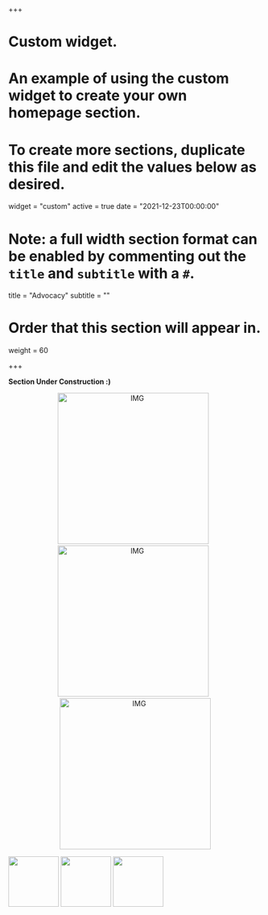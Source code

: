 +++
# Custom widget.
# An example of using the custom widget to create your own homepage section.
# To create more sections, duplicate this file and edit the values below as desired.
widget = "custom"
active = true
date = "2021-12-23T00:00:00"

# Note: a full width section format can be enabled by commenting out the `title` and `subtitle` with a `#`.
title = "Advocacy"
subtitle = ""

# Order that this section will appear in.
weight = 60

+++

<b>Section Under Construction :)</b>

<p align="center">
  <img alt="IMG" src="https://i.imgur.com/SkLqnec.jpg" width=300>
&nbsp;
  <img alt="IMG" src="https://i.imgur.com/MP2eTsx.jpg" width=300>
&nbsp;
  <img alt="IMG" src="https://i.imgur.com/zvszMkm.jpg" width=300>
</p>


<p float="left">
  <img src="https://i.imgur.com/SkLqnec.jpg" width="100" />
  <img src="https://i.imgur.com/MP2eTsx.jpg" width="100" /> 
  <img src="https://i.imgur.com/zvszMkm.jpg" width="100" />
</p>
